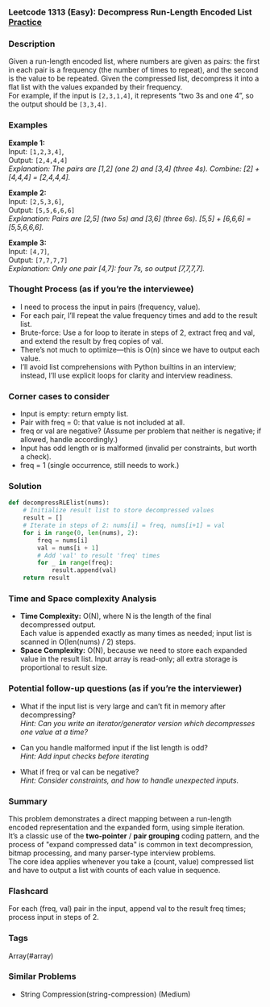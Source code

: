 ### Leetcode 1313 (Easy): Decompress Run-Length Encoded List [Practice](https://leetcode.com/problems/decompress-run-length-encoded-list)

### Description  
Given a run-length encoded list, where numbers are given as pairs: the first in each pair is a frequency (the number of times to repeat), and the second is the value to be repeated. Given the compressed list, decompress it into a flat list with the values expanded by their frequency.  
For example, if the input is `[2,3,1,4]`, it represents “two 3s and one 4”, so the output should be `[3,3,4]`.

### Examples  

**Example 1:**  
Input: `[1,2,3,4]`,  
Output: `[2,4,4,4]`  
*Explanation: The pairs are [1,2] (one 2) and [3,4] (three 4s). Combine: [2] + [4,4,4] = [2,4,4,4].*

**Example 2:**  
Input: `[2,5,3,6]`,  
Output: `[5,5,6,6,6]`  
*Explanation: Pairs are [2,5] (two 5s) and [3,6] (three 6s). [5,5] + [6,6,6] = [5,5,6,6,6].*

**Example 3:**  
Input: `[4,7]`,  
Output: `[7,7,7,7]`  
*Explanation: Only one pair [4,7]: four 7s, so output [7,7,7,7].*

### Thought Process (as if you’re the interviewee)  
- I need to process the input in pairs (frequency, value).  
- For each pair, I’ll repeat the value frequency times and add to the result list.  
- Brute-force: Use a for loop to iterate in steps of 2, extract freq and val, and extend the result by freq copies of val.  
- There’s not much to optimize—this is O(n) since we have to output each value.  
- I’ll avoid list comprehensions with Python builtins in an interview; instead, I’ll use explicit loops for clarity and interview readiness.

### Corner cases to consider  
- Input is empty: return empty list.  
- Pair with freq = 0: that value is not included at all.  
- freq or val are negative? (Assume per problem that neither is negative; if allowed, handle accordingly.)  
- Input has odd length or is malformed (invalid per constraints, but worth a check).  
- freq = 1 (single occurrence, still needs to work.)  

### Solution

```python
def decompressRLElist(nums):
    # Initialize result list to store decompressed values
    result = []
    # Iterate in steps of 2: nums[i] = freq, nums[i+1] = val
    for i in range(0, len(nums), 2):
        freq = nums[i]
        val = nums[i + 1]
        # Add 'val' to result 'freq' times
        for _ in range(freq):
            result.append(val)
    return result
```

### Time and Space complexity Analysis  

- **Time Complexity:** O(N), where N is the length of the final decompressed output.  
  Each value is appended exactly as many times as needed; input list is scanned in O(len(nums) / 2) steps.
- **Space Complexity:** O(N), because we need to store each expanded value in the result list. Input array is read-only; all extra storage is proportional to result size.

### Potential follow-up questions (as if you’re the interviewer)  

- What if the input list is very large and can’t fit in memory after decompressing?  
  *Hint: Can you write an iterator/generator version which decompresses one value at a time?*

- Can you handle malformed input if the list length is odd?  
  *Hint: Add input checks before iterating*  

- What if freq or val can be negative?  
  *Hint: Consider constraints, and how to handle unexpected inputs.*

### Summary
This problem demonstrates a direct mapping between a run-length encoded representation and the expanded form, using simple iteration.  
It’s a classic use of the **two-pointer** / **pair grouping** coding pattern, and the process of "expand compressed data" is common in text decompression, bitmap processing, and many parser-type interview problems.  
The core idea applies whenever you take a (count, value) compressed list and have to output a list with counts of each value in sequence.


### Flashcard
For each (freq, val) pair in the input, append val to the result freq times; process input in steps of 2.

### Tags
Array(#array)

### Similar Problems
- String Compression(string-compression) (Medium)